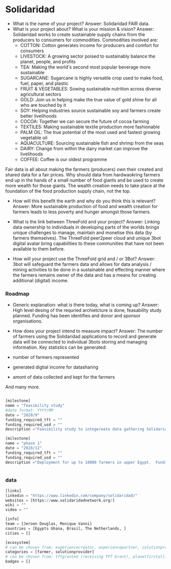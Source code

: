 # Solidaridad

- What is the name of your project? 
Answer: Solidaridad FAIR data.
- What is your project about? What is your mission & vision? 
Answer: Solidaridad works to create sustainable supply chains from the producers to consumers for commodities.  Commodities involved are:
    - COTTON: Cotton generates income for producers and comfort for consumers
    - LIVESTOCK: A growing sector poised to sustainably balance the planet, people, and profits
    - TEA: Making the world's second most popular beverage more sustainable
    - SUGARCANE: Sugarcane is highly versatile crop used to make food, fuel, paper, and plastic
    - FRUIT & VEGETABLES: Sowing sustainable nutrition across diverse agricultural sectors
    - GOLD: Join us in helping make the true value of gold shine for all who are touched by it
    - SOY: Helping industries source sustainable soy and farmers create better livelihoods
    - COCOA: Together we can secure the future of cocoa farming
    - TEXTILES: Making sustainable textile production more fashionable
    - PALM OIL: The true potential of the most used and fastest growing vegetable oil
    - AQUACULTURE: Sourcing sustainable fish and shrimp from the seas
    - DAIRY: Change from within the dairy market can improve the livelihoods
    - COFFEE: Coffee is our oldest programme

Fair data is all about making the farmers (producers) own their created and shared data for a fair prices.  Why should data from hardwaokring farmers end up in the hands of a small number of food giants and be used to create more wealth for those giants.  The wealth creation needs to take place at the foundation of the food production supply chain, not the top.

- How will this benefit the earth and why do you think this is relevant? 
Answer: More sustainable production of food and wealth creation for farmers leads to less poverty and hunger amongst those farmers.

- What is the link between ThreeFold and your project? 
Answer: Linking data ownership to individuals in developing parts of the worlds brings unique challenges to manage, maintain and monetise this data (by farmers themselves).  The ThreeFold peer2peer cloud and unique 3bot digital avatar bring capabilities to these communities that have not been available to them before.

- How will your project use the ThreeFold grid and / or 3Bot?
Answer:  3bot will safeguard the farmers data and allows for data analysis / mining activities to be done in a sustainable and effecting manner where the farmers remains owner of the data and has a means for creating additional (digital) income.



### Roadmap

- Generic explanation: what is there today, what is coming up?
Answer:  High level desing of the requried archietcture is done, feasability study planned.  Funding has been identifies and donor and sponsor organisations.

- How does your project intend to measure impact?
Answer: The number of farmers using the Solidaridad applications to record and generate data will be connected to individual 3bots storing and managing information.  Key statistics can be generated:
- number of farmers represented
- generated digtial income for datasharing
- amont of data collected and kept for the farmers

And many more.


```python

[milestone]
name = "feasibility study"
#date format: YYYY/MM 
date = "2020/9"
funding_required_tft = ""
funding_required_usd = ""
description ="Feasibility study to integereate data gathering Solidaridad apps to TF 3bots.  A small capacity rquirement for thiss tudy will have to be create local to the feasibility study.  Most likely this will be Ghana.."

[milestone]
name = "phase 1"
date = "2020/12"
funding_required_tft = ""
funding_required_usd = ""
description ="Deployment for up to 10000 farmers in upper Egypt.  Funding has been identified and is being secured to support this phase 1 deployment.  The intend is to have local TF Grid capacity in locations that farmers visit frequently for input (fertiliser, seeds, pesticides etc) and can interact through a local wifi connection with the 3nodes based services.."
    
```

### data

```python
[links]
linkedin = "https://www.linkedin.com/company/solidaridad/"
websites = [https://www.solidaridadnetwork.org/]
wiki = ""
video = ""

[info]
team = [Jeroen Douglas, Monique Vanni]
countries = [Egypts Ghana, Brasil, The Netherlands, ]
cities = []

[ecosystem]
# can be chosen from: experiencecreator, experiencepartner, solutionprovider, farmer, systemintegrator
categories = [farmer, solutionprovider]
# can be chosen from: tftgranted (receiving TFT Grant), planetfirstalliance (memeber of Planet First Alliance)
badges = []

```

